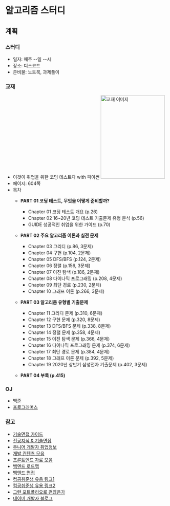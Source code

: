 # 알고리즘 스터디

## 계획
### 스터디
- 일자: 매주 --일 --시
- 장소: 디스코드
- 준비물: 노트북, 과제풀이

### 교재
- 이것이 취업을 위한 코딩 테스트다 with 파이썬
    <img src="https://user-images.githubusercontent.com/66542103/166221498-cce6cbe7-5dac-4752-bf50-b671711267af.png"
alt="교재 이미지" width="200" height="260"/>
- 페이지: 604쪽
- 목차
    - <b>PART 01 코딩 테스트, 무엇을 어떻게 준비할까?</b>
        - Chapter 01 코딩 테스트 개요 (p.26)
        - Chapter 02 16~20년 코딩 테스트 기출문제 유형 분석 (p.56)
        - GUIDE 성공적인 취업을 위한 가이드 (p.70)
    - <b>PART 02 주요 알고리즘 이론과 실전 문제</b>
        - Chapter 03 그리디 (p.86, 3문제)
        - Chapter 04 구현 (p.104, 2문제)
        - Chapter 05 DFS/BFS (p.124, 2문제)
        - Chapter 06 정렬 (p.156, 3문제)
        - Chapter 07 이진 탐색 (p.186, 2문제)
        - Chapter 08 다이나믹 프로그래밍 (p.208, 4문제)
        - Chapter 09 최단 경로 (p.230, 2문제)
        - Chapter 10 그래프 이론 (p.266, 3문제)
    - <b>PART 03 알고리즘 유형별 기출문제</b>
        - Chapter 11 그리디 문제 (p.310, 6문제)
        - Chapter 12 구현 문제 (p.320, 8문제)
        - Chapter 13 DFS/BFS 문제 (p.338, 8문제)
        - Chapter 14 정렬 문제 (p.358, 4문제)
        - Chapter 15 이진 탐색 문제 (p.366, 4문제)
        - Chapter 16 다이나믹 프로그래밍 문제 (p.374, 6문제)
        - Chapter 17 최단 경로 문제 (p.384, 4문제)
        - Chapter 18 그래프 이론 문제 (p.392, 5문제)
        - Chapter 19 2020년 상반기 삼성전자 기출문제 (p.402, 3문제)

    - <b>PART 04 부록 (p.415)</b>

### OJ
- [백준](https://www.acmicpc.net)
- [프로그래머스](https://www.programmers.co.kr)

### 참고
- [기술면접 가이드](https://github.com/JaeYeopHan/Interview_Question_for_Beginner)
- [전공지식 & 기술면접](https://github.com/gyoogle/tech-interview-for-developer)
- [주니어 개발자 취업정보](https://github.com/jojoldu/junior-recruit-scheduler)
- [개발 컨텐츠 모음](https://github.com/Integerous/goQuality-dev-contents)
- [프론트엔드 자료 모음](https://velog.io/@sylagape1231/%ED%94%84%EB%A1%A0%ED%8A%B8%EC%97%94%EB%93%9C-%EC%B7%A8%EC%A4%80%EC%83%9D%EC%9D%84-%EC%9C%84%ED%95%9C-%EA%B2%8C%EC%8B%9C%EA%B8%80%EC%9E%90%EB%A3%8C-%EB%AA%A8%EC%9D%8C)
- [백엔드 로드맵](https://velog.io/@geeneve/2021-%EB%B0%B1%EC%97%94%EB%93%9C-%EA%B0%9C%EB%B0%9C%EC%9E%90-%EB%A1%9C%EB%93%9C%EB%A7%B5)
- [백엔드 면접](https://velog.io/@minsgy/%EB%B0%B1%EC%97%94%EB%93%9C-%EA%B0%9C%EB%B0%9C%EC%9E%90-%EB%A9%B4%EC%A0%91%ED%95%99%EC%8A%B5%EB%82%B4%EC%9A%A9)
- [컴공취준생 유용 링크1](https://velog.io/@woo0_hooo/%EC%BB%B4%EA%B3%B5-%EC%B7%A8%EC%A4%80%EC%83%9D%EC%97%90%EA%B2%8C-%EC%9C%A0%EC%9A%A9%ED%95%9C-%EB%A7%81%ED%81%AC%EB%93%A4-%EC%A0%95%EB%A6%AC)
- [컴공취준생 유용 링크2](https://velog.io/@jeon3029/%EC%BB%B4%ED%93%A8%ED%84%B0-%EA%B3%B5%ED%95%99-CS-%EA%B3%B5%EB%B6%80%EB%A5%BC-%EC%9C%84%ED%95%9C-%EC%9C%A0%EC%9A%A9%ED%95%9C-%EB%A7%81%ED%81%AC%EB%8B%A8%EC%88%9C-%EB%A7%81%ED%81%AC-%EB%AA%A8%EC%9D%8C)
- [그런 포트폴리오로 괜찮은가](https://velog.io/@junghyeonsu/%EA%B7%B8%EB%9F%B0-%ED%8F%AC%ED%8A%B8%ED%8F%B4%EB%A6%AC%EC%98%A4%EB%A1%9C-%EA%B4%9C%EC%B0%AE%EC%9D%80%EA%B0%80)
- [네이버 개발자 블로그](https://d2.naver.com/helloworld)